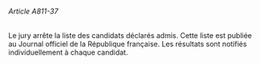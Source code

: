 ###### Article A811-37

Le jury arrête la liste des candidats déclarés admis. Cette liste est publiée au Journal officiel de la République française. Les résultats sont notifiés individuellement à chaque candidat.

